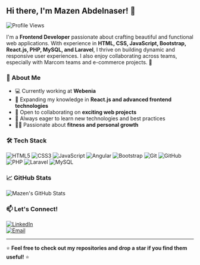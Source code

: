 ## Hi there, I'm Mazen Abdelnaser! 👋

![Profile Views](https://komarev.com/ghpvc/?username=MazenAbdelnaser22&color=blue)

I'm a **Frontend Developer** passionate about crafting beautiful and functional web applications. With experience in **HTML, CSS, JavaScript, Bootstrap, React.js, PHP, MySQL, and Laravel**, I thrive on building dynamic and responsive user experiences. I also enjoy collaborating across teams, especially with Marcom teams and e-commerce projects. 🚀

### 🚀 About Me
- 💻 Currently working at **Webenia**
- 🌱 Expanding my knowledge in **React.js and advanced frontend technologies**
- 🤝 Open to collaborating on **exciting web projects**
- 📖 Always eager to learn new technologies and best practices
- 🏋️‍♂️ Passionate about **fitness and personal growth**

### 🛠️ Tech Stack
![HTML5](https://img.shields.io/badge/HTML5-E34F26?style=flat-square&logo=html5&logoColor=white)
![CSS3](https://img.shields.io/badge/CSS3-1572B6?style=flat-square&logo=css3&logoColor=white)
![JavaScript](https://img.shields.io/badge/JavaScript-F7DF1E?style=flat-square&logo=javascript&logoColor=black)
![Angular](https://img.shields.io/badge/Angular-DD0031?style=flat-square&logo=angular&logoColor=white)
![Bootstrap](https://img.shields.io/badge/Bootstrap-7952B3?style=flat-square&logo=bootstrap&logoColor=white)
![Git](https://img.shields.io/badge/Git-F05032?style=flat-square&logo=git&logoColor=white)
![GitHub](https://img.shields.io/badge/GitHub-181717?style=flat-square&logo=github&logoColor=white)
![PHP](https://img.shields.io/badge/PHP-777BB4?style=flat-square&logo=php&logoColor=white)
![Laravel](https://img.shields.io/badge/Laravel-FF2D20?style=flat-square&logo=laravel&logoColor=white)
![MySQL](https://img.shields.io/badge/MySQL-4479A1?style=flat-square&logo=mysql&logoColor=white)

### 📈 GitHub Stats
![Mazen's GitHub Stats](https://github-readme-stats.vercel.app/api?username=MazenAbdelnaser22&show_icons=true&theme=radical)

### 📫 Let's Connect!
[![LinkedIn](https://img.shields.io/badge/LinkedIn-0A66C2?style=flat-square&logo=linkedin&logoColor=white)](https://www.linkedin.com/in/mazen-abdel-naser/)  
[![Email](https://img.shields.io/badge/Email-D14836?style=flat-square&logo=gmail&logoColor=white)](dev.mazen.abdelnaser@gmail.com)

---
⭐️ **Feel free to check out my repositories and drop a star if you find them useful!** ⭐️
